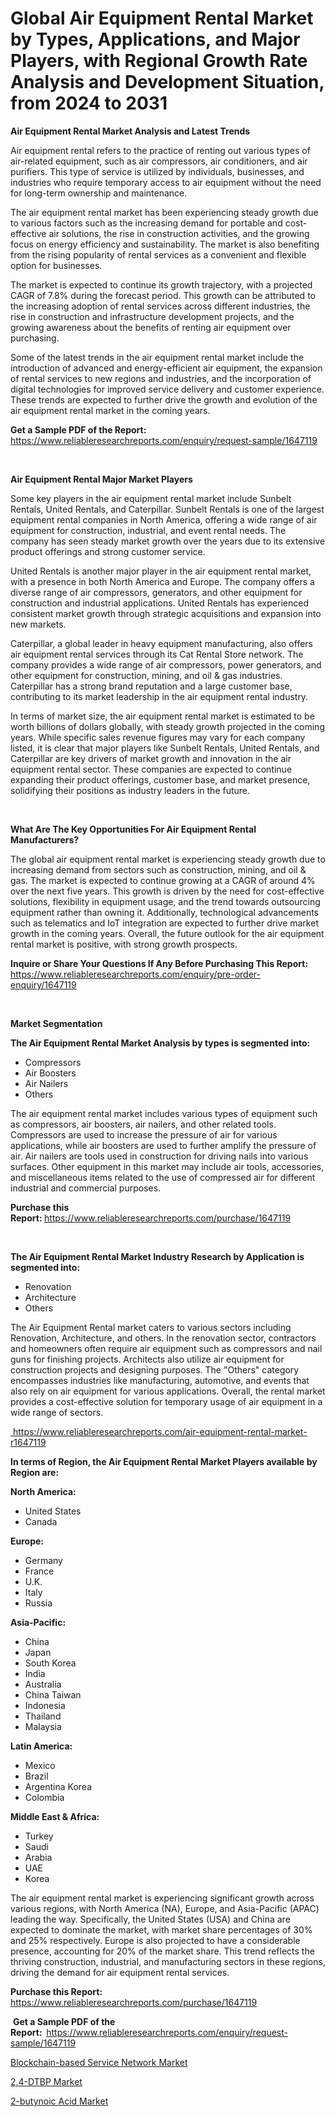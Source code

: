 <p><h1>Global Air Equipment Rental Market by Types, Applications, and Major Players, with Regional Growth Rate Analysis and Development Situation, from 2024 to 2031</h1></p><p><strong>Air Equipment Rental Market Analysis and Latest Trends</strong></p>
<p><p>Air equipment rental refers to the practice of renting out various types of air-related equipment, such as air compressors, air conditioners, and air purifiers. This type of service is utilized by individuals, businesses, and industries who require temporary access to air equipment without the need for long-term ownership and maintenance.</p><p>The air equipment rental market has been experiencing steady growth due to various factors such as the increasing demand for portable and cost-effective air solutions, the rise in construction activities, and the growing focus on energy efficiency and sustainability. The market is also benefiting from the rising popularity of rental services as a convenient and flexible option for businesses.</p><p>The market is expected to continue its growth trajectory, with a projected CAGR of 7.8% during the forecast period. This growth can be attributed to the increasing adoption of rental services across different industries, the rise in construction and infrastructure development projects, and the growing awareness about the benefits of renting air equipment over purchasing.</p><p>Some of the latest trends in the air equipment rental market include the introduction of advanced and energy-efficient air equipment, the expansion of rental services to new regions and industries, and the incorporation of digital technologies for improved service delivery and customer experience. These trends are expected to further drive the growth and evolution of the air equipment rental market in the coming years.</p></p>
<p><strong>Get a Sample PDF of the Report:&nbsp;</strong> <a href="https://www.reliableresearchreports.com/enquiry/request-sample/1647119">https://www.reliableresearchreports.com/enquiry/request-sample/1647119</a></p>
<p>&nbsp;</p>
<p><strong>Air Equipment Rental Major Market Players</strong></p>
<p><p>Some key players in the air equipment rental market include Sunbelt Rentals, United Rentals, and Caterpillar. Sunbelt Rentals is one of the largest equipment rental companies in North America, offering a wide range of air equipment for construction, industrial, and event rental needs. The company has seen steady market growth over the years due to its extensive product offerings and strong customer service.</p><p>United Rentals is another major player in the air equipment rental market, with a presence in both North America and Europe. The company offers a diverse range of air compressors, generators, and other equipment for construction and industrial applications. United Rentals has experienced consistent market growth through strategic acquisitions and expansion into new markets.</p><p>Caterpillar, a global leader in heavy equipment manufacturing, also offers air equipment rental services through its Cat Rental Store network. The company provides a wide range of air compressors, power generators, and other equipment for construction, mining, and oil & gas industries. Caterpillar has a strong brand reputation and a large customer base, contributing to its market leadership in the air equipment rental industry.</p><p>In terms of market size, the air equipment rental market is estimated to be worth billions of dollars globally, with steady growth projected in the coming years. While specific sales revenue figures may vary for each company listed, it is clear that major players like Sunbelt Rentals, United Rentals, and Caterpillar are key drivers of market growth and innovation in the air equipment rental sector. These companies are expected to continue expanding their product offerings, customer base, and market presence, solidifying their positions as industry leaders in the future.</p></p>
<p>&nbsp;</p>
<p><strong>What Are The Key Opportunities For Air Equipment Rental Manufacturers?</strong></p>
<p><p>The global air equipment rental market is experiencing steady growth due to increasing demand from sectors such as construction, mining, and oil & gas. The market is expected to continue growing at a CAGR of around 4% over the next five years. This growth is driven by the need for cost-effective solutions, flexibility in equipment usage, and the trend towards outsourcing equipment rather than owning it. Additionally, technological advancements such as telematics and IoT integration are expected to further drive market growth in the coming years. Overall, the future outlook for the air equipment rental market is positive, with strong growth prospects.</p></p>
<p><strong>Inquire or Share Your Questions If Any Before Purchasing This Report:</strong> <a href="https://www.reliableresearchreports.com/enquiry/pre-order-enquiry/1647119">https://www.reliableresearchreports.com/enquiry/pre-order-enquiry/1647119</a></p>
<p>&nbsp;</p>
<p><strong>Market Segmentation</strong></p>
<p><strong>The Air Equipment Rental Market Analysis by types is segmented into:</strong></p>
<p><ul><li>Compressors</li><li>Air Boosters</li><li>Air Nailers</li><li>Others</li></ul></p>
<p><p>The air equipment rental market includes various types of equipment such as compressors, air boosters, air nailers, and other related tools. Compressors are used to increase the pressure of air for various applications, while air boosters are used to further amplify the pressure of air. Air nailers are tools used in construction for driving nails into various surfaces. Other equipment in this market may include air tools, accessories, and miscellaneous items related to the use of compressed air for different industrial and commercial purposes.</p></p>
<p><strong>Purchase this Report:&nbsp;</strong><a href="https://www.reliableresearchreports.com/purchase/1647119">https://www.reliableresearchreports.com/purchase/1647119</a></p>
<p>&nbsp;</p>
<p><strong>The Air Equipment Rental Market Industry Research by Application is segmented into:</strong></p>
<p><ul><li>Renovation</li><li>Architecture</li><li>Others</li></ul></p>
<p><p>The Air Equipment Rental market caters to various sectors including Renovation, Architecture, and others. In the renovation sector, contractors and homeowners often require air equipment such as compressors and nail guns for finishing projects. Architects also utilize air equipment for construction projects and designing purposes. The "Others" category encompasses industries like manufacturing, automotive, and events that also rely on air equipment for various applications. Overall, the rental market provides a cost-effective solution for temporary usage of air equipment in a wide range of sectors.</p></p>
<p><a href="https://www.reliableresearchreports.com/air-equipment-rental-market-r1647119">&nbsp;https://www.reliableresearchreports.com/air-equipment-rental-market-r1647119</a></p>
<p><strong>In terms of Region, the Air Equipment Rental Market Players available by Region are:</strong></p>
<p>
    <p> <strong> North America: </strong>
        <ul>
            <li>United States</li>
            <li>Canada</li>
        </ul>
        </p> 
    <p> <strong> Europe: </strong>
        <ul>
            <li>Germany</li>
            <li>France</li>
            <li>U.K.</li>
            <li>Italy</li>
            <li>Russia</li>
        </ul>
        </p> 
    <p> <strong> Asia-Pacific: </strong>
        <ul>
            <li>China</li>
            <li>Japan</li>
            <li>South Korea</li>
            <li>India</li>
            <li>Australia</li>
            <li>China Taiwan</li>
            <li>Indonesia</li>
            <li>Thailand</li>
            <li>Malaysia</li>
        </ul>
        </p> 
    <p> <strong> Latin America: </strong>
        <ul>
            <li>Mexico</li>
            <li>Brazil</li>
            <li>Argentina Korea</li>
            <li>Colombia</li>
        </ul>
        </p> 
    <p> <strong> Middle East & Africa: </strong>
        <ul>
            <li>Turkey</li>
            <li>Saudi</li>
            <li>Arabia</li>
            <li>UAE</li>
            <li>Korea</li>
        </ul>
    </p>
    </p>
<p><p>The air equipment rental market is experiencing significant growth across various regions, with North America (NA), Europe, and Asia-Pacific (APAC) leading the way. Specifically, the United States (USA) and China are expected to dominate the market, with market share percentages of 30% and 25% respectively. Europe is also projected to have a considerable presence, accounting for 20% of the market share. This trend reflects the thriving construction, industrial, and manufacturing sectors in these regions, driving the demand for air equipment rental services.</p></p>
<p><strong>Purchase this Report: </strong><a href="https://www.reliableresearchreports.com/purchase/1647119">https://www.reliableresearchreports.com/purchase/1647119</a></p>
<p>&nbsp;<strong>Get a Sample PDF of the Report:&nbsp;&nbsp;</strong><a href="https://www.reliableresearchreports.com/enquiry/request-sample/1647119">https://www.reliableresearchreports.com/enquiry/request-sample/1647119</a></p>
<p><strong></strong></p>
<p><p><a href="https://www.linkedin.com/pulse/blockchain-based-service-network-market-comprehensive-report-its-5xrhe">Blockchain-based Service Network Market</a></p><p><a href="https://www.linkedin.com/pulse/24-dtbp-market-research-report-provides-thorough-industry-cg13e">2,4-DTBP Market</a></p><p><a href="https://www.linkedin.com/pulse/2-butynoic-acid-market-research-report-key-successful-business-zi01e">2-butynoic Acid Market</a></p></p>